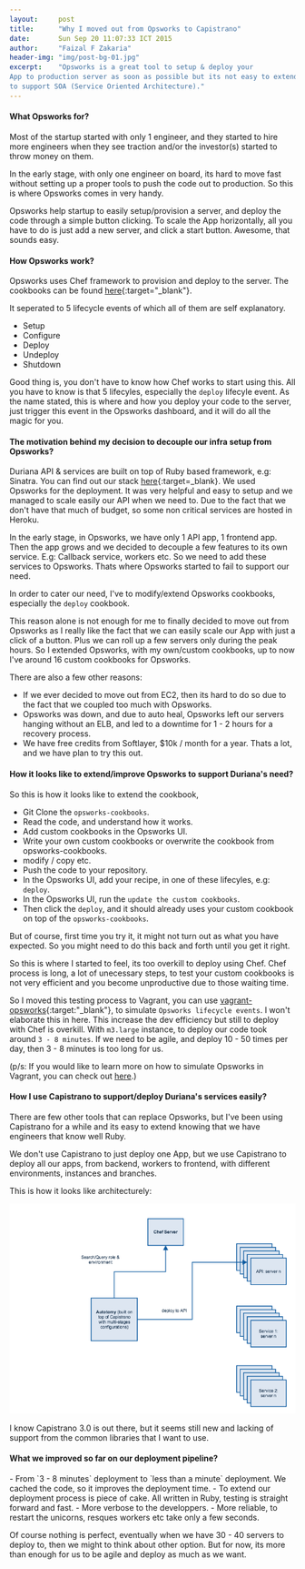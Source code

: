```yaml
---
layout:     post
title:      "Why I moved out from Opsworks to Capistrano"
date:       Sun Sep 20 11:07:33 ICT 2015
author:     "Faizal F Zakaria"
header-img: "img/post-bg-01.jpg"
excerpt:    "Opsworks is a great tool to setup & deploy your
App to production server as soon as possible but its not easy to extend its functionalities
to support SOA (Service Oriented Architecture)."
---
```


<h4>What Opsworks for?</h4>

Most of the startup started with only 1 engineer, and they started to hire
more engineers when they see traction and/or the investor(s) started
to throw money on them.

In the early stage, with only one engineer on board, its hard to move
fast without setting up a proper tools to push the code out to
production. So this is where Opsworks comes in very handy.

Opsworks help startup to easily setup/provision a server, and deploy
the code through a simple button clicking. To scale the App
horizontally, all you have to do is just add a new server, and click a
start button. Awesome, that sounds easy.

<h4>How Opsworks work?</h4>

Opsworks uses Chef framework to provision and deploy to the server. The cookbooks can
be found [here](https://github.com/aws/opsworks-cookbooks){:target="_blank"}.

It seperated to 5 lifecycle events of which all of them are self explanatory.

- Setup
- Configure
- Deploy
- Undeploy
- Shutdown

Good thing is, you don't have to know how Chef works to start using
this. All you have to know is that 5 lifecyles, especially the `deploy`
lifecyle event. As the name stated, this is where and how you deploy
your code to the server, just trigger this event in the Opsworks dashboard, and it
will do all the magic for you.

<h4>The motivation behind my decision to decouple our infra setup from Opsworks?</h4>

Duriana API & services are built on top of Ruby based framework, e.g:
Sinatra. You can find out our stack
[here](https://github.com/duriana/the-team){:target=_blank}. We used
Opsworks for the deployment. It was very helpful and easy to setup and
we managed to scale easily our API when we need to. Due to the fact
that we don't have that much of budget, so some non critical
services are hosted in Heroku.

In the early stage, in Opsworks, we have only 1 API app, 1 frontend
app. Then the app grows and we decided to decouple a few features to
its own service. E.g: Callback service, workers etc. So we need to add
these services to Opsworks. Thats where Opsworks started to fail to support our need.

In order to cater our need, I've to modify/extend Opsworks cookbooks,
especially the `deploy` cookbook.

This reason alone is not enough for me to finally decided to move out
from Opsworks as I really like the fact that we can easily scale our
App with just a click of a button. Plus we can roll up a few servers
only during the peak hours. So I extended Opsworks, with my
own/custom cookbooks, up to now I've around 16 custom cookbooks for Opsworks.

There are also a few other reasons:

- If we ever decided to move out from EC2, then its hard to do so due
  to the fact that we coupled too much with Opsworks.
- Opsworks was down, and due to auto heal, Opsworks left our servers
  hanging without an ELB, and led to a downtime for 1 - 2 hours for a
  recovery process.
- We have free credits from Softlayer, $10k / month for a
  year. Thats a lot, and we have plan to try this out.

<p></p>
<h4>How it looks like to extend/improve Opsworks to support Duriana's
need?</h4>

So this is how it looks like to extend the cookbook,

- Git Clone the `opsworks-cookbooks`.
- Read the code, and understand how it works.
- Add custom cookbooks in the Opsworks UI.
- Write your own custom cookbooks or overwrite the cookbook from
  opsworks-cookbooks.
- modify / copy  etc.
- Push the code to your repository.
- In the Opsworks UI, add your recipe, in one of these lifecyles, e.g:
  `deploy`.
- In the Opsworks UI, run the `update the custom cookbooks`.
- Then click the `deploy`, and it should already uses your custom
  cookbook on top of the `opsworks-cookbooks`.

But of course, first time you try it, it might not turn out as what
you have expected. So you might need to do this back and forth until
you get it right.

So this is where I started to feel, its too overkill to deploy using
Chef. Chef process is long, a lot of unecessary steps, to test your
custom cookbooks is not very efficient and you become unproductive due
to those waiting time.

So I moved this testing process to Vagrant, you can use
[vagrant-opsworks](https://github.com/wwestenbrink/vagrant-opsworks){:target:"_blank"},
to simulate `Opsworks lifecycle events`. I won't elaborate this in here. This
increase the dev efficiency but still to deploy with Chef is
overkill. With `m3.large` instance, to deploy our code took around `3 - 8
minutes`. If we need to be agile, and deploy 10 - 50 times per day,
then 3 - 8 minutes is too long for us.

(p/s: If you would like to learn more on how to simulate Opsworks in
Vagrant, you can check out [here](http://faizalzakaria.github.io/todo).)

<h4>How I use Capistrano to support/deploy Duriana's services easily?</h4>

There are few other tools that can replace Opsworks, but I've been
using Capistrano for a while and its easy to extend knowing that we
have engineers that know well Ruby.

We don't use Capistrano to just deploy one App, but we use Capistrano to
deploy all our apps, from backend, workers to frontend, with different
environments, instances and branches.

This is how it looks like architecturely:

![Autotomy](/img/posts/autotomy_capistrano.png)

I know Capistrano 3.0 is out there, but it seems still new and lacking
of support from the common libraries that I want to use.

<p></p>
<h4>What we improved so far on our deployment pipeline?</h4>

<p></p>
- From `3 - 8 minutes` deployment to `less than a minute` deployment. We
cached the code, so it improves the deployment time.
- To extend our deployment process is piece of cake. All written in
  Ruby, testing is straight forward and fast.
- More verbose to the developpers.
- More reliable, to restart the unicorns, resques workers etc take
  only a few seconds.

Of course nothing is perfect, eventually when we have 30 - 40 servers
to deploy to, then we might to think about other option. But for now, its
more than enough for us to be agile and deploy as much as we want.

